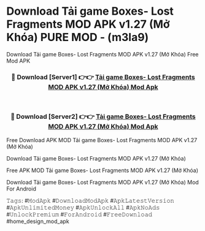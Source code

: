 # Download Tải game Boxes- Lost Fragments MOD APK v1.27 (Mở Khóa) PURE MOD - (m3la9)
Download Tải game Boxes- Lost Fragments MOD APK v1.27 (Mở Khóa) Free Mod APK

<div align="center">
<h3>🔴 Download [Server1] 👉👉 <a href="https://apk-comot.site?title=Tải_game_Boxes-_Lost_Fragments_MOD_APK_v1.27_(Mở_Khóa)">Tải game Boxes- Lost Fragments MOD APK v1.27 (Mở Khóa) Mod Apk</a></h3><br>

<h3>🔴 Download [Server2] 👉👉 <a href="https://apk-comot.site?title=Tải_game_Boxes-_Lost_Fragments_MOD_APK_v1.27_(Mở_Khóa)">Tải game Boxes- Lost Fragments MOD APK v1.27 (Mở Khóa) Mod Apk</a></h3>
</div>


Free Download APK MOD Tải game Boxes- Lost Fragments MOD APK v1.27 (Mở Khóa)

Download Tải game Boxes- Lost Fragments MOD APK v1.27 (Mở Khóa) 

Free APK MOD Tải game Boxes- Lost Fragments MOD APK v1.27 (Mở Khóa) 

Download Tải game Boxes- Lost Fragments MOD APK v1.27 (Mở Khóa) Mod For Android

𝚃𝚊𝚐𝚜: #𝙼𝚘𝚍𝙰𝚙𝚔 #𝙳𝚘𝚠𝚗𝚕𝚘𝚊𝚍𝙼𝚘𝚍𝙰𝚙𝚔 #𝙰𝚙𝚔𝙻𝚊𝚝𝚎𝚜𝚝𝚅𝚎𝚛𝚜𝚒𝚘𝚗 #𝙰𝚙𝚔𝚄𝚗𝚕𝚒𝚖𝚒𝚝𝚎𝚍𝙼𝚘𝚗𝚎𝚢 #𝙰𝚙𝚔𝚄𝚗𝚕𝚘𝚌𝚔𝙰𝚕𝚕 #𝙰𝚙𝚔𝙽𝚘𝙰𝚍𝚜 #𝚄𝚗𝚕𝚘𝚌𝚔𝙿𝚛𝚎𝚖𝚒𝚞𝚖 #𝙵𝚘𝚛𝙰𝚗𝚍𝚛𝚘𝚒𝚍 #𝙵𝚛𝚎𝚎𝙳𝚘𝚠𝚗𝚕𝚘𝚊𝚍 #home_design_mod_apk